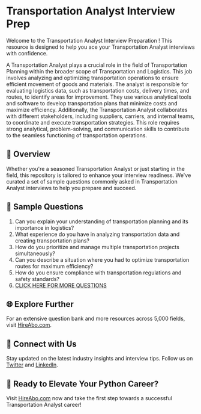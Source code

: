 # Transportation Analyst Interview Prep

Welcome to the Transportation Analyst Interview Preparation ! This resource is designed to help you ace your Transportation Analyst interviews with confidence.

A Transportation Analyst plays a crucial role in the field of Transportation Planning within the broader scope of Transportation and Logistics. This job involves analyzing and optimizing transportation operations to ensure efficient movement of goods and materials. The analyst is responsible for evaluating logistics data, such as transportation costs, delivery times, and routes, to identify areas for improvement. They use various analytical tools and software to develop transportation plans that minimize costs and maximize efficiency. Additionally, the Transportation Analyst collaborates with different stakeholders, including suppliers, carriers, and internal teams, to coordinate and execute transportation strategies. This role requires strong analytical, problem-solving, and communication skills to contribute to the seamless functioning of transportation operations.

## 🚀 Overview

Whether you're a seasoned Transportation Analyst or just starting in the field, this repository is tailored to enhance your interview readiness. We've curated a set of sample questions commonly asked in Transportation Analyst interviews to help you prepare and succeed.

## 📝 Sample Questions

1. Can you explain your understanding of transportation planning and its importance in logistics?
2. What experience do you have in analyzing transportation data and creating transportation plans?
3. How do you prioritize and manage multiple transportation projects simultaneously?
4. Can you describe a situation where you had to optimize transportation routes for maximum efficiency?
5. How do you ensure compliance with transportation regulations and safety standards?
6. [CLICK HERE FOR MORE QUESTIONS](https://hireabo.com/job/23_2_3/Transportation%20Analyst)

## 🌐 Explore Further

For an extensive question bank and more resources across 5,000 fields, visit [HireAbo.com](https://www.hireabo.com).

## 📱 Connect with Us

Stay updated on the latest industry insights and interview tips. Follow us on [Twitter](https://twitter.com/hireabo) and [LinkedIn](https://www.linkedin.com/in/hire-abo-3609972a8/).

## 🚀 Ready to Elevate Your Python Career?

Visit [HireAbo.com](https://www.hireabo.com) now and take the first step towards a successful Transportation Analyst career!